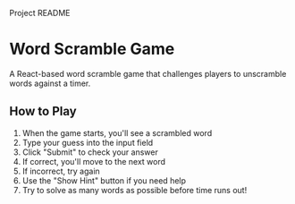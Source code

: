 Project README

# Word Scramble Game

A React-based word scramble game that challenges players to unscramble words against a timer.

## How to Play

1. When the game starts, you'll see a scrambled word
2. Type your guess into the input field
3. Click "Submit" to check your answer
4. If correct, you'll move to the next word
5. If incorrect, try again
6. Use the "Show Hint" button if you need help
7. Try to solve as many words as possible before time runs out!